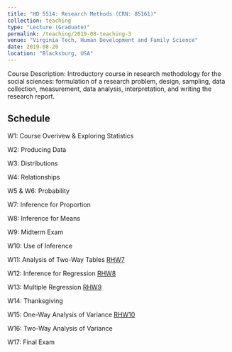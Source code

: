 ```yaml
---
title: "HD 5514: Research Methods (CRN: 85161)"
collection: teaching
type: "Lecture (Graduate)"
permalink: /teaching/2019-08-teaching-3
venue: "Virginia Tech, Human Development and Family Science"
date: 2019-08-20
location: "Blacksburg, USA"
---
```


Course Description: Introductory course in research methodology for the social sciences: formulation of a research problem, design, sampling, data collection, measurement, data analysis, interpretation, and writing the research report.

## Schedule

W1: Course Overivew & Exploring Statistics
 
W2: Producing Data

W3: Distributions

W4: Relationships

W5 & W6: Probability

W7: Inference for Proportion 

W8: Inference for Means

W9: Midterm Exam

W10: Use of Inference

W11: Analysis of Two-Way Tables [R]()[HW7]()

W12: Inference for Regression [R]()[HW8]()

W13: Multiple Regression [R]()[HW9]()

W14: Thanksgiving

W15: One-Way Analysis of Variance [R]()[HW10]()

W16: Two-Way Analysis of Variance

W17: Final Exam
